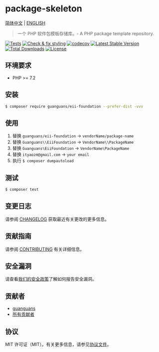 # package-skeleton

[简体中文](README-CN.md) | [ENGLISH](README.md)

> 一个 PHP 软件包模板存储库。- A PHP package template repository.

[![Tests](https://github.com/guanguans/eii-foundation/workflows/Tests/badge.svg)](https://github.com/guanguans/eii-foundation/actions)
[![Check & fix styling](https://github.com/guanguans/eii-foundation/workflows/Check%20&%20fix%20styling/badge.svg)](https://github.com/guanguans/eii-foundation/actions)
[![codecov](https://codecov.io/gh/guanguans/eii-foundation/branch/main/graph/badge.svg?token=URGFAWS6S4)](https://codecov.io/gh/guanguans/eii-foundation)
[![Latest Stable Version](https://poser.pugx.org/guanguans/eii-foundation/v)](//packagist.org/packages/guanguans/eii-foundation)
[![Total Downloads](https://poser.pugx.org/guanguans/eii-foundation/downloads)](//packagist.org/packages/guanguans/eii-foundation)
[![License](https://poser.pugx.org/guanguans/eii-foundation/license)](//packagist.org/packages/guanguans/eii-foundation)

## 环境要求

* PHP >= 7.2

## 安装

``` bash
$ composer require guanguans/eii-foundation --prefer-dist -vvv
```

## 使用

1. 替换 `guanguans/eii-foundation` -> `vendorName/package-name`
2. 替换 `Guanguans\\EiiFoundation` -> `VendorName\\PackageName`
3. 替换 `Guanguans\EiiFoundation` -> `VendorName\PackageName`
4. 替换 `ityaozm@gmail.com` -> `your email`
5. 执行 `$ composer dumpautoload`

## 测试

``` bash
$ composer test
```

## 变更日志

请参阅 [CHANGELOG](CHANGELOG.md) 获取最近有关更改的更多信息。

## 贡献指南

请参阅 [CONTRIBUTING](.github/CONTRIBUTING.md) 有关详细信息。

## 安全漏洞

请查看[我们的安全政策](../../security/policy)了解如何报告安全漏洞。

## 贡献者

* [guanguans](https://github.com/guanguans)
* [所有贡献者](../../contributors)

## 协议

MIT 许可证（MIT）。有关更多信息，请参见[协议文件](LICENSE)。
